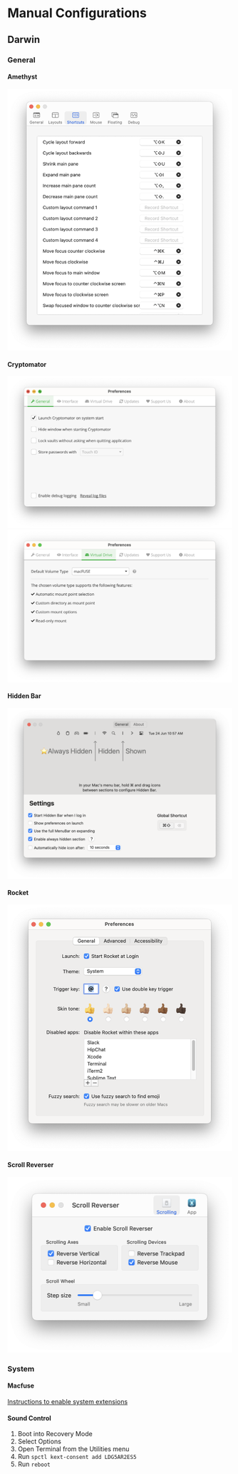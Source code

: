 # Manual Configurations

## Darwin

### General

#### Amethyst

![](img/amethyst.png)

#### Cryptomator

![](img/cryptomator-0.png)
![](img/cryptomator-1.png)

#### Hidden Bar

![](img/hidden-bar.png)

#### Rocket

![](img/rocket.png)

#### Scroll Reverser

![](img/scroll-reverser.png)

### System

#### Macfuse

[Instructions to enable system extensions](https://github.com/macfuse/macfuse/wiki/Getting-Started)

#### Sound Control

1. Boot into Recovery Mode
2. Select Options
3. Open Terminal from the Utilities menu
4. Run `spctl kext-consent add LDG5AR2ES5`
5. Run `reboot`
